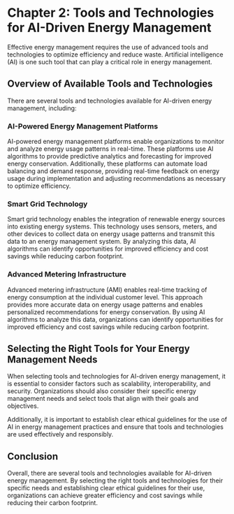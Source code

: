 Chapter 2: Tools and Technologies for AI-Driven Energy Management
=================================================================

Effective energy management requires the use of advanced tools and technologies to optimize efficiency and reduce waste. Artificial intelligence (AI) is one such tool that can play a critical role in energy management.

Overview of Available Tools and Technologies
--------------------------------------------

There are several tools and technologies available for AI-driven energy management, including:

### AI-Powered Energy Management Platforms

AI-powered energy management platforms enable organizations to monitor and analyze energy usage patterns in real-time. These platforms use AI algorithms to provide predictive analytics and forecasting for improved energy conservation. Additionally, these platforms can automate load balancing and demand response, providing real-time feedback on energy usage during implementation and adjusting recommendations as necessary to optimize efficiency.

### Smart Grid Technology

Smart grid technology enables the integration of renewable energy sources into existing energy systems. This technology uses sensors, meters, and other devices to collect data on energy usage patterns and transmit this data to an energy management system. By analyzing this data, AI algorithms can identify opportunities for improved efficiency and cost savings while reducing carbon footprint.

### Advanced Metering Infrastructure

Advanced metering infrastructure (AMI) enables real-time tracking of energy consumption at the individual customer level. This approach provides more accurate data on energy usage patterns and enables personalized recommendations for energy conservation. By using AI algorithms to analyze this data, organizations can identify opportunities for improved efficiency and cost savings while reducing carbon footprint.

Selecting the Right Tools for Your Energy Management Needs
----------------------------------------------------------

When selecting tools and technologies for AI-driven energy management, it is essential to consider factors such as scalability, interoperability, and security. Organizations should also consider their specific energy management needs and select tools that align with their goals and objectives.

Additionally, it is important to establish clear ethical guidelines for the use of AI in energy management practices and ensure that tools and technologies are used effectively and responsibly.

Conclusion
----------

Overall, there are several tools and technologies available for AI-driven energy management. By selecting the right tools and technologies for their specific needs and establishing clear ethical guidelines for their use, organizations can achieve greater efficiency and cost savings while reducing their carbon footprint.
